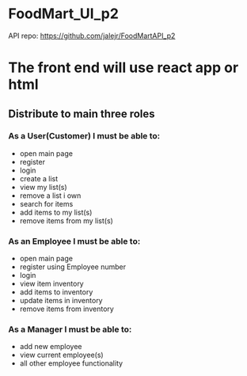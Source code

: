 # FoodMart_UI_p2

API repo: https://github.com/jalejr/FoodMartAPI_p2

# The front end will use react app or html
## Distribute to main three roles
### As a User(Customer) I must be able to:
- open main page 
- register
- login
- create a list
- view my list(s)
- remove a list i own
- search for items
- add items to my list(s) 
- remove items from my list(s)
### As an Employee I must be able to:
- open main page 
- register using Employee number
- login
- view item inventory
- add items to inventory
- update items in inventory
- remove items from inventory
### As a Manager I must be able to:
- add new employee 
- view current employee(s)
- all other employee functionality

